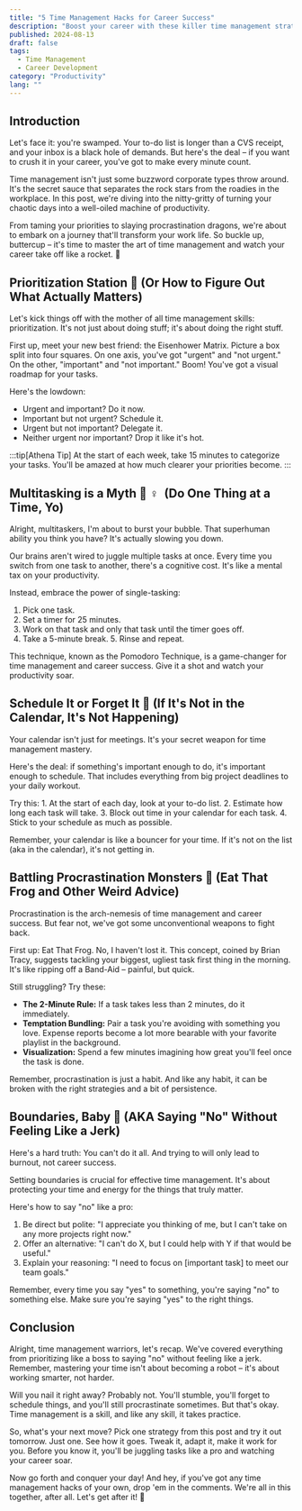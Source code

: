 ```yaml
---
title: "5 Time Management Hacks for Career Success"
description: "Boost your career with these killer time management strategies. Learn to prioritize, defeat procrastination, and set boundaries for ultimate success."
published: 2024-08-13
draft: false
tags:
  - Time Management
  - Career Development
category: "Productivity"
lang: ""
---
```



## Introduction

Let's face it: you're swamped. Your to-do list is longer than a CVS receipt, and your inbox is a black hole of demands. But here's the deal – if you want to crush it in your career, you've got to make every minute count.

Time management isn't just some buzzword corporate types throw around. It's the secret sauce that separates the rock stars from the roadies in the workplace. In this post, we're diving into the nitty-gritty of turning your chaotic days into a well-oiled machine of productivity.

From taming your priorities to slaying procrastination dragons, we're about to embark on a journey that'll transform your work life. So buckle up, buttercup – it's time to master the art of time management and watch your career take off like a rocket. 🚀


## Prioritization Station 🚉 (Or How to Figure Out What Actually Matters)

Let's kick things off with the mother of all time management skills: prioritization. It's not just about doing stuff; it's about doing the right stuff.

First up, meet your new best friend: the Eisenhower Matrix. Picture a box split into four squares. On one axis, you've got "urgent" and "not urgent." On the other, "important" and "not important." Boom! You've got a visual roadmap for your tasks.

Here's the lowdown:

- Urgent and important? Do it now.
- Important but not urgent? Schedule it.
- Urgent but not important? Delegate it.
- Neither urgent nor important? Drop it like it's hot.

:::tip[Athena Tip]
At the start of each week, take 15 minutes to categorize your tasks. You'll be amazed at how much clearer your priorities become.
:::

## Multitasking is a Myth 🙅 ♀ ️ (Do One Thing at a Time, Yo)

Alright, multitaskers, I'm about to burst your bubble. That superhuman ability you think you have? It's actually slowing you down.

Our brains aren't wired to juggle multiple tasks at once. Every time you switch from one task to another, there's a cognitive cost. It's like a mental tax on your productivity.

Instead, embrace the power of single-tasking:

1. Pick one task.
2. Set a timer for 25 minutes.
3. Work on that task and only that task until the timer goes off.
4. Take a 5-minute break. 5. Rinse and repeat.

This technique, known as the Pomodoro Technique, is a game-changer for time management and career success. Give it a shot and watch your productivity soar.

## Schedule It or Forget It 📅 (If It's Not in the Calendar, It's Not Happening)

Your calendar isn't just for meetings. It's your secret weapon for time management mastery.

Here's the deal: if something's important enough to do, it's important enough to schedule. That includes everything from big project deadlines to your daily workout.

Try this: 1. At the start of each day, look at your to-do list. 2. Estimate how long each task will take. 3. Block out time in your calendar for each task. 4. Stick to your schedule as much as possible.

Remember, your calendar is like a bouncer for your time. If it's not on the list (aka in the calendar), it's not getting in.

## Battling Procrastination Monsters 👾 (Eat That Frog and Other Weird Advice)

Procrastination is the arch-nemesis of time management and career success. But fear not, we've got some unconventional weapons to fight back.

First up: Eat That Frog. No, I haven't lost it. This concept, coined by Brian Tracy, suggests tackling your biggest, ugliest task first thing in the morning. It's like ripping off a Band-Aid – painful, but quick.

Still struggling? Try these:

- **The 2-Minute Rule:** If a task takes less than 2 minutes, do it immediately.
- **Temptation Bundling:** Pair a task you're avoiding with something you love. Expense reports become a lot more bearable with your favorite playlist in the background.
- **Visualization:** Spend a few minutes imagining how great you'll feel once the task is done.

Remember, procrastination is just a habit. And like any habit, it can be broken with the right strategies and a bit of persistence.

## Boundaries, Baby 🚧 (AKA Saying "No" Without Feeling Like a Jerk)

Here's a hard truth: You can't do it all. And trying to will only lead to burnout, not career success.

Setting boundaries is crucial for effective time management. It's about protecting your time and energy for the things that truly matter.

Here's how to say "no" like a pro:

1. Be direct but polite: "I appreciate you thinking of me, but I can't take on any more projects right now."
2. Offer an alternative: "I can't do X, but I could help with Y if that would be useful."
3. Explain your reasoning: "I need to focus on [important task] to meet our team goals."

Remember, every time you say "yes" to something, you're saying "no" to something else. Make sure you're saying "yes" to the right things.

## Conclusion

Alright, time management warriors, let's recap. We've covered everything from prioritizing like a boss to saying "no" without feeling like a jerk. Remember, mastering your time isn't about becoming a robot – it's about working smarter, not harder.

Will you nail it right away? Probably not. You'll stumble, you'll forget to schedule things, and you'll still procrastinate sometimes. But that's okay. Time management is a skill, and like any skill, it takes practice.

So, what's your next move? Pick one strategy from this post and try it out tomorrow. Just one. See how it goes. Tweak it, adapt it, make it work for you. Before you know it, you'll be juggling tasks like a pro and watching your career soar.

Now go forth and conquer your day! And hey, if you've got any time management hacks of your own, drop 'em in the comments. We're all in this together, after all. Let's get after it! 💪
